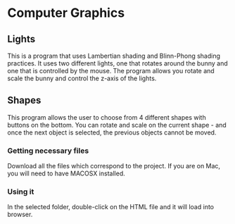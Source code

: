 # Computer Graphics

## Lights

This is a program that uses Lambertian shading and Blinn-Phong shading practices.  It uses two different lights, one that rotates around the bunny and one that is controlled by the mouse.  The program allows you rotate and scale the bunny and control the z-axis of the lights.

## Shapes
This program allows the user to choose from 4 different shapes with buttons on the bottom. You can rotate and scale on the current shape -  and once the next object is selected, the previous objects cannot be moved.

### Getting necessary files
Download all the files which correspond to the project. If you are on Mac, you will need to have MACOSX installed. 

### Using it
In the selected folder, double-click on the HTML file and it will load into browser.
